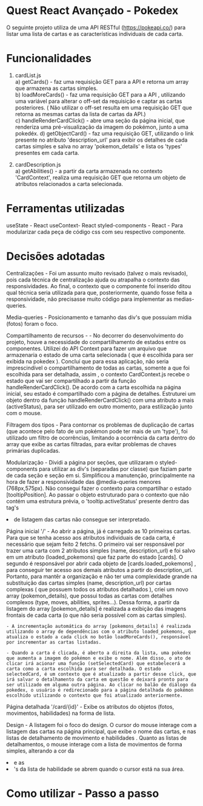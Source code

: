 # Quest React Avançado - Pokedex

O seguinte projeto utiliza de uma API RESTful (https://pokeapi.co/) para listar uma lista de cartas e as características individuais de cada carta.

# Funcionalidades

1. cardList.js  
a) getCards() - faz uma requisição GET para a API e retorna um array que armazena as cartas simples.    
b) loadMoreCards()  - faz uma requisição GET para a API , utilizando uma variável para alterar o off-set da requisição e captar as cartas posteriores. ( Não utilizar o off-set resulta em uma requisição GET que retorna as mesmas cartas da lista de cartas da API.)    
c) handleRenderCardClick() - abre uma seção da página inicial, que renderiza uma pré-visualização da imagem do pokémon, junto a uma pokedéx.
d) getObjectCard() - faz uma requisição GET, utilizando o link presente no atributo 'description_url' para exibir os detalhes de cada cartas simples e salva no array 'pokemon_details' e lista os 'types' presentes em cada carta.

2. cardDescription.js  
   a) getAbilities() - a partir da carta armazenada no contexto 'CardContext', realiza uma requisição GET que retorna um objeto de atributos relacionados a carta selecionada.

# Ferramentas utilizadas

useState - React 
useContext- React
styled-components - React - Para modularizar cada peça de código css com seu respectivo componente.

# Decisões adotadas

Centralizações - Foi um assunto muito revisado (talvez o mais revisado), pois cada técnica de centralização ajuda ou atrapalha o contexto das responsividades. Ao final, o contexto que o componente foi inserido ditou qual técnica seria utilizada para que, posteriormente, quando fosse feita a responsividade, não precisasse muito código para implementar as medias-queries.

Media-queries - Posicionamento e tamanho das div's que possuiam mídia (fotos) foram o foco. 

Compartilhamento de recursos - 
    - No decorrer do desenvolvimento do projeto, houve a necessidade  do compartilhamento de estados entre os componentes. Utilizei do API Context para fazer um arquivo que armazenaria o estado de uma carta selecionada ( que é escolhida para ser exibida na pokedex ). Concluí que para essa aplicação, não seria imprescindível o compartilhamento de todas as cartas, somente a que foi escolhida para ser detalhada, assim , o contexto CardContext.js recebe o estado que vai ser compartilhado a partir da função handleRenderCardClick(). De acordo com a carta escolhida na página inicial, seu estado é compartilhado com a página de detalhes. Estruturei um objeto dentro da função handleRenderCardClick() com uma atributo a mais (activeStatus), para ser utilizado em outro momento, para estilização junto com o mouse. 

Filtragem dos tipos - Para contornar os problemas de duplicação de cartas (que acontece pelo fato de um pokémon pode ter mais de um 'type'), foi utilizado um filtro de ocorrências, limitando a ocorrência da carta dentro do array que exibe as cartas filtradas, para evitar problemas de chaves primárias duplicadas.


Modularização - Dividi a página por seções, que utilizaram o styled-components para utilizar as div's (separadas por classe) que faziam parte de cada seção e seção em si. Simplificou a manutenção, principalmente na hora de fazer a responsividade das @media-queries menores (768px,575px). Não consegui fazer o contexto para compartilhar o estado [tooltipPosition]. Ao passar o objeto estruturado para o contexto que não contém uma estrutura prévia, o 'tooltip.activeStatus' presente dentro das tag's <li> de listagem das cartas não consegue ser interpretado. 

Página inicial '/' 
    - Ao abrir a página, já é carregado as 10 primeiras cartas. Para que se tenha acesso aos atributos individuais de cada carta, é necessário que sejam feito 2 fetchs. O primeiro vai ser responsável por trazer uma carta com 2 atributos simples (name, description_url) e foi salvo em um atributo (loaded_pokemons) que faz parte do estado [cards]. O segundo é responsável por abrir cada objeto de [cards.loaded_pokemons] , para conseguir ter acesso aos demais atributos a partir do description_url. Portanto, para mantêr a organização e não ter uma complexidade grande na substituição das cartas simples (name, description_url) por cartas complexas ( que possuem todos os atributos detalhados ), criei um novo array (pokemon_details), que possui todas as cartas com detalhes complexos (type, moves, abilities, sprites...). Dessa forma, a partir da listagem do array [pokemon_details] é realizada a exibição das imagens frontais de cada carta (o que não seria possível com as cartas simples).

    - A incrementação automática do array [pokemons_details] é realizada utilizando o array de dependências com o atributo loaded_pokemons, que atualiza o estado a cada click no botão loadMoreCards(), responsável por incrementar as cartas listadas. 

    - Quando a carta é clicada, é aberto a direita da lista, uma pokedex que aumenta a imagem do pokémon e exibe o nome. Além disso, o ato de clicar irá acionar uma função (setSelectedCard) que estabelecerá a carta como a carta escolhida para ser detalhada. O estado selectedCard, é um contexto que é atualizado a partir desse click, que irá salvar o detalhamento da carta em questão e deixará pronto para ser utilizado em alguma outra página. Ao clicar no balão de diálogo da pokedex, o usuário é redirecionado para a página detalhada do pokémon escolhido utilizando o contexto que foi atualizado anteriormente.
    
Página detalhada '/card/{id}' 
    - Exibe os atributos do objetos (fotos, movimentos, habilidades) na forma de lista.  

Design - A listagem foi o foco do design. O cursor do mouse interage com a listagem das cartas na página principal, que exibe o nome das cartas, e nas listas de detalhamento de movimento e habilidades . Quanto as listas de detalhamentos, o mouse interage com a lista de movimentos de forma simples, alterando a cor da <li> e as <li>'s da lista de habilidade se abrem quando o cursor está na sua área. 



# Como utilizar - Passo a passo
